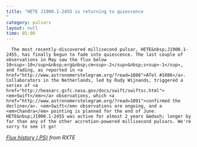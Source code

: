 ```yaml
---
title: "HETE J1900.1-2455 is returning to quiescence"
category: pulsars
layout: null
time: 05:08
---
```

<!-- converted from blosxom format post using convert.pl dkg 22.1.2022 -->
<!-- created by convert.pl on Mon Jan 30 23:18:06 EST 2012 -->
<!-- converted from ../2007/06/hete-j19001-2455-is-returning-to.html -->
<!-- Post timestamp Wednesday, June 06, 2007 1:08 PM -->
<!-- touch -t 200706061308 -->
<!-- Labels: 2007, pulsars -->
      The most recently-discovered millisecond pulsar, HETE&nbsp;J1900.1-2455, has finally begun to fade into quiescence. The last couple of observations in May saw the flux below 10<sup>-10</sup>&nbsp;erg&nbsp;cm<sup>-2</sup>&nbsp;s<sup>-1</sup>, and fading, as reported in <a href="http://www.astronomerstelegram.org/?read=1086">ATel #1086</a>. Collaborators in the Netherlands, led by Rudy Wijnands, triggered a series of <a href="http://heasarc.gsfc.nasa.gov/docs/swift/swiftsc.html"><em>Swift</em></a> observations, which <a href="http://www.astronomerstelegram.org/?read=1091">confirmed the decline</a>. <em>Swift</em> observations are ongoing, and a <em>Chandra</em> pointing is planned for the end of June. HETE&nbsp;J1900.1-2455 was active for almost 2 years &mdash; longer by far than any of the other accretion-powered millisecond pulsars. We're sorry to see it go!
<p>
<a href="http://xte.mit.edu/~duncan/docs/flux.ps"><em>Flux history (.PS)</a> from RXTE</em>
